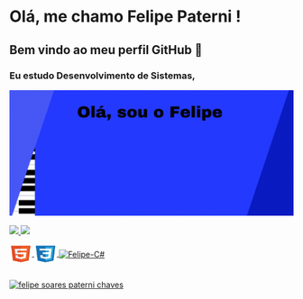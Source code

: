 # Olá, me chamo Felipe Paterni ! 
## Bem vindo ao meu perfil GitHub 👋
### Eu estudo Desenvolvimento de Sistemas,

![BannerGIF](./img/banner.gif)

<div>
  <a href="#">
  <img height="165em" src="https://github-readme-stats.vercel.app/api?username=felipepaterni&show_icons=true&theme=blue-green&include_all_commits=true&count_private=true"/>
  <img height="165em" src="https://github-readme-stats.vercel.app/api/top-langs/?username=felipepaterni&layout=compact&langs_count=7&theme=blue-green"/>
</div>

<div style="display: inline_block"><br>
  <img align="center" alt="Felipe-HTML" height="30" width="40" src="https://raw.githubusercontent.com/devicons/devicon/master/icons/html5/html5-original.svg">
  <img align="center" alt="Felipe-CSS" height="30" width="40" src="https://raw.githubusercontent.com/devicons/devicon/master/icons/css3/css3-original.svg">
  <img align="center" alt="Felipe-C#" height="30" width="40" src="https://cdn.jsdelivr.net/gh/devicons/devicon@latest/icons/csharp/csharp-original.svg" />

  </div>

##
<div><a href="https://linkedin.com/in/felipe soares paterni chaves" target="blank"><img align="center" src="https://raw.githubusercontent.com/rahuldkjain/github-profile-readme-generator/master/src/images/icons/Social/linked-in-alt.svg" alt="felipe soares paterni chaves" height="30" width="40" /></a></div>



